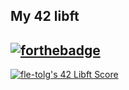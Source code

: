 My 42 libft
---
[![forthebadge](https://forthebadge.com/images/badges/made-with-c.svg)](https://forthebadge.com)
---
[![fle-tolg's 42 Libft Score](https://badge42.vercel.app/api/v2/cl9cmwvne00060gk0c97a1d69/project/2804429)](https://github.com/JaeSeoKim/badge42)
